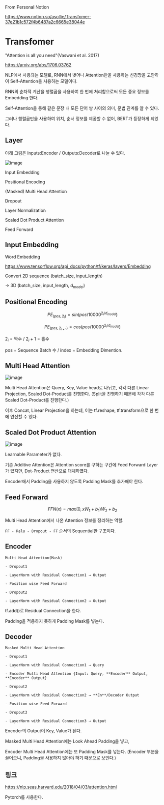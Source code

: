 From Personal Notion

https://www.notion.so/asollie/Transfomer-37e21b1c572f4b6487a2c6665e38044e

# Transfomer
"Attention is all you need"(Vaswani et al. 2017)

https://arxiv.org/abs/1706.03762

NLP에서 사용되는 모델로, RNN에서 벗어나 Attention만을 사용하는 신경망을 고안하여 Self-Attention을 사용하는 모델이다.

RNN의 순차적 계산을 행렬곱을 사용하여 한 번에 처리함으로써 모든 중요 정보를 Embedding 한다.

Self-Attention을 통해 같은 문장 내 모든 단어 쌍 사이의 의미, 문법 관계를 알 수 있다.

그러나 행렬곱만을 사용하여 위치, 순서 정보를 제공할 수 없어, BERT가 등장하게 되었다.

## Layer
아래 그림은 Inputs:Encoder / Outputs:Decoder로 나눌 수 있다.

![image](https://user-images.githubusercontent.com/66259854/93798739-1e6e2a00-fc79-11ea-8a00-5d9fbf9467e4.png)

Input Embedding

Positional Encoding

(Masked) Multi Head Attention

Dropout

Layer Normalization

Scaled Dot Product Attention

Feed Forward

## Input Embedding
Word Embedding

https://www.tensorflow.org/api_docs/python/tf/keras/layers/Embedding

Convert 2D sequence (batch_size, input_length)

→ 3D (batch_size, input_length, $d_{model}$)

## Positional Encoding
$$PE_{(pos,2_i)}=sin(pos/10000^{2_i/d_{model}})$$

$$PE_{(pos,2_{i+1})}=cos(pos/10000^{2_i/d_{model}})$$

$2_i$ = 짝수 / $2_i+1$ = 홀수

pos = Sequence Batch 수 / index = Embedding Dimention.

## Multi Head Attention
![image](https://user-images.githubusercontent.com/66259854/93799274-e6b3b200-fc79-11ea-8d2b-5a962887f66c.png)

Multi Head Attention은 Query, Key, Value head로 나뉘고, 각각 다른 Linear Projection, Scaled Dot-Product를 진행한다. (Split을 진행하기 때문에 각각 다른 Scaled Dot-Product를 진행한다.)

이후 Concat, Linear Projection을 하는데, 이는 tf.reshape, tf.transform으로 한 번에 연산할 수 있다.

## Scaled Dot Product Attention
![image](https://user-images.githubusercontent.com/66259854/93799283-ea473900-fc79-11ea-908f-d70f6f3d22f4.png)

Learnable Parameter가 없다.

기존 Additive Attention은 Attention score를 구하는 구간에 Feed Forward Layer가 있지만, Dot-Product 연산으로 대체하였다.

Encoder에서 Padding을 사용하지 않도록 Padding Mask를 추가해야 한다.

## Feed Forward
$$FFN(x)=max(0, xW_1+b_1)W_2+b_2$$

Multi Head Attention에서 나온 Attention 정보를 정리하는 역할.

`FF - Relu - Dropout - FF` 순서의 Sequential한 구조이다.

## Encoder
`Multi Head Attention(Mask)`

`- Dropout1`

`- LayerNorm with Residual Connection1 → Output`

`- Position wise Feed Forward`

`- Dropout2`

`- LayerNorm with Residual Connection2 → Output`

tf.add()로 Residual Connection을 한다.

Padding을 적용하지 못하게 Padding Mask를 넣는다.

## Decoder
`Masked Multi Head Attention`

`- Dropout1`

`- LayerNorm with Residual Connection1 → Query`

`- Encoder Multi Head Attention
{Input: Query, **Encoder** Output, **Encoder** Output}`

`- Dropout2`

`- LayerNorm with Residual Connection2 → **En**/Decoder Output`

`- Position wise Feed Forward`

`- Dropout3`

`- LayerNorm with Residual Connection3 → Output`

Encoder의 Output이 Key, Value가 된다.

Masked Multi Head Attention에는 Look Ahead Padding을 넣고,

Encoder Multi Head Attention에는 또 Padding Mask를 넣는다. (Encoder 부분을 끌어오니, Padding을 사용하지 않아야 하기 때문으로 보인다.)

## 링크
https://nlp.seas.harvard.edu/2018/04/03/attention.html

Pytorch를 사용한다.
